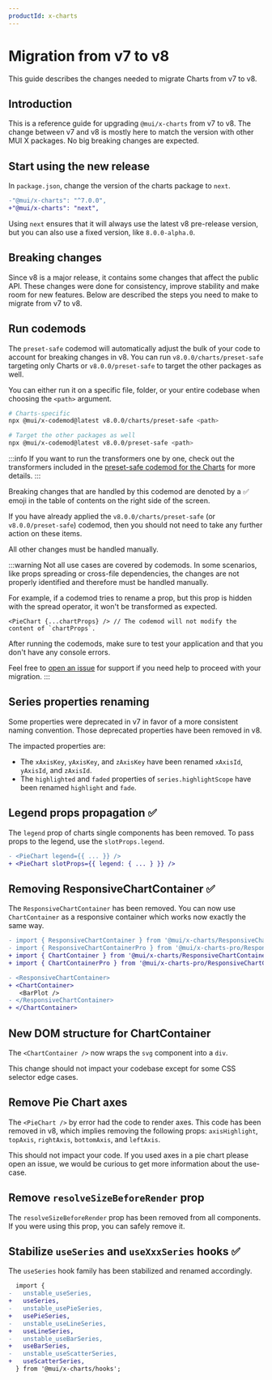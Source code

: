 ```yaml
---
productId: x-charts
---
```


# Migration from v7 to v8

<p class="description">This guide describes the changes needed to migrate Charts from v7 to v8.</p>

## Introduction

This is a reference guide for upgrading `@mui/x-charts` from v7 to v8.
The change between v7 and v8 is mostly here to match the version with other MUI X packages.
No big breaking changes are expected.

## Start using the new release

In `package.json`, change the version of the charts package to `next`.

```diff
-"@mui/x-charts": "^7.0.0",
+"@mui/x-charts": "next",
```

Using `next` ensures that it will always use the latest v8 pre-release version, but you can also use a fixed version, like `8.0.0-alpha.0`.

## Breaking changes

Since v8 is a major release, it contains some changes that affect the public API.
These changes were done for consistency, improve stability and make room for new features.
Below are described the steps you need to make to migrate from v7 to v8.

## Run codemods

The `preset-safe` codemod will automatically adjust the bulk of your code to account for breaking changes in v8. You can run `v8.0.0/charts/preset-safe` targeting only Charts or `v8.0.0/preset-safe` to target the other packages as well.

You can either run it on a specific file, folder, or your entire codebase when choosing the `<path>` argument.

<!-- #default-branch-switch -->

```bash
# Charts-specific
npx @mui/x-codemod@latest v8.0.0/charts/preset-safe <path>

# Target the other packages as well
npx @mui/x-codemod@latest v8.0.0/preset-safe <path>
```

:::info
If you want to run the transformers one by one, check out the transformers included in the [preset-safe codemod for the Charts](https://github.com/mui/mui-x/blob/HEAD/packages/x-codemod/README.md#preset-safe-for-charts-v800) for more details.
:::

Breaking changes that are handled by this codemod are denoted by a ✅ emoji in the table of contents on the right side of the screen.

If you have already applied the `v8.0.0/charts/preset-safe` (or `v8.0.0/preset-safe`) codemod, then you should not need to take any further action on these items.

All other changes must be handled manually.

:::warning
Not all use cases are covered by codemods. In some scenarios, like props spreading or cross-file dependencies, the changes are not properly identified and therefore must be handled manually.

For example, if a codemod tries to rename a prop, but this prop is hidden with the spread operator, it won't be transformed as expected.

```tsx
<PieChart {...chartProps} /> // The codemod will not modify the content of `chartProps`.
```

After running the codemods, make sure to test your application and that you don't have any console errors.

Feel free to [open an issue](https://github.com/mui/mui-x/issues/new/choose) for support if you need help to proceed with your migration.
:::

## Series properties renaming

Some properties were deprecated in v7 in favor of a more consistent naming convention.
Those deprecated properties have been removed in v8.

The impacted properties are:

- The `xAxisKey`, `yAxisKey`, and `zAxisKey` have been renamed `xAxisId`, `yAxisId`, and `zAxisId`.
- The `highlighted` and `faded` properties of `series.highlightScope` have been renamed `highlight` and `fade`.

## Legend props propagation ✅

The `legend` prop of charts single components has been removed.
To pass props to the legend, use the `slotProps.legend`.

```diff
- <PieChart legend={{ ... }} />
+ <PieChart slotProps={{ legend: { ... } }} />
```

## Removing ResponsiveChartContainer ✅

The `ResponsiveChartContainer` has been removed.
You can now use `ChartContainer` as a responsive container which works now exactly the same way.

```diff
- import { ResponsiveChartContainer } from '@mui/x-charts/ResponsiveChartContainer';
- import { ResponsiveChartContainerPro } from '@mui/x-charts-pro/ResponsiveChartContainerPro';
+ import { ChartContainer } from '@mui/x-charts/ResponsiveChartContainer';
+ import { ChartContainerPro } from '@mui/x-charts-pro/ResponsiveChartContainerPro';

- <ResponsiveChartContainer>
+ <ChartContainer>
   <BarPlot />
- </ResponsiveChartContainer>
+ </ChartContainer>
```

## New DOM structure for ChartContainer

The `<ChartContainer />` now wraps the `svg` component into a `div`.

This change should not impact your codebase except for some CSS selector edge cases.

## Remove Pie Chart axes

The `<PieChart />` by error had the code to render axes.
This code has been removed in v8, which implies removing the following props: `axisHighlight`, `topAxis`, `rightAxis`, `bottomAxis`, and `leftAxis`.

This should not impact your code.
If you used axes in a pie chart please open an issue, we would be curious to get more information about the use-case.

## Remove `resolveSizeBeforeRender` prop

The `resolveSizeBeforeRender` prop has been removed from all components.
If you were using this prop, you can safely remove it.

## Stabilize `useSeries` and `useXxxSeries` hooks ✅

The `useSeries` hook family has been stabilized and renamed accordingly.

```diff
  import {
-   unstable_useSeries,
+   useSeries,
-   unstable_usePieSeries,
+   usePieSeries,
-   unstable_useLineSeries,
+   useLineSeries,
-   unstable_useBarSeries,
+   useBarSeries,
-   unstable_useScatterSeries,
+   useScatterSeries,
  } from '@mui/x-charts/hooks';
```
